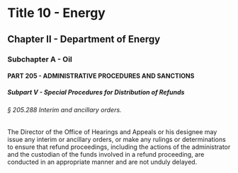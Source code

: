 
# Title 10 - Energy
## Chapter II - Department of Energy
### Subchapter A - Oil
#### PART 205 - ADMINISTRATIVE PROCEDURES AND SANCTIONS
##### Subpart V - Special Procedures for Distribution of Refunds
###### § 205.288 Interim and ancillary orders.

The Director of the Office of Hearings and Appeals or his designee may issue any interim or ancillary orders, or make any rulings or determinations to ensure that refund proceedings, including the actions of the administrator and the custodian of the funds involved in a refund proceeding, are conducted in an appropriate manner and are not unduly delayed.
